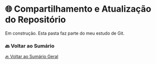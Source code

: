 # 🌐 Compartilhamento e Atualização do Repositório

Em construção. Esta pasta faz parte do meu estudo de Git.

<!-- Você pode substituir esse conteúdo pelo texto completo da etapa assim que praticar -->

### 🔙 Voltar ao Sumário

[🔙 Voltar ao Sumário Geral](../README.md)